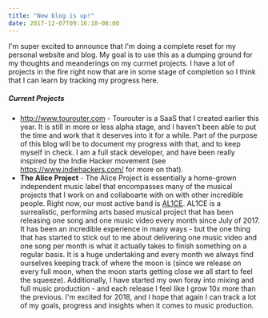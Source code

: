 ```yaml
---
title: "New blog is up!"
date: 2017-12-07T09:16:18-08:00
---
```


I'm super excited to announce that I'm doing a complete reset for my personal website and blog.  My goal is to use this as a dumping ground for my thoughts and meanderings on my currnet projects.  I have a lot of projects in the fire right now that are in some stage of completion so I think that I can learn by tracking my progress here.

##### Current Projects

- http://www.tourouter.com - Tourouter is a SaaS that I created earlier this year.  It is still in more or less alpha stage, and I haven't been able to put the time and work that it deserves into it for a while.  Part of the purpose of this blog will be to document my progress with that, and to keep myself in check.  I am a full stack developer, and have been really inspired by the Indie Hacker movement (see https://www.indiehackers.com/ for more on that).
- **The Alice Project** - The Alice Project is essentially a home-grown independent music label that encompasses many of the musical projects that I work on and collaboarte with on with other incredible people.  Right now, our most active band is [AL1CE](http://www.facebook.com/alicemusicoffcial).  AL1CE is a surrealistic, performing arts based musical project that has been releasing one song and one music video every month since July of 2017.  It has been an incredible experience in many ways - but the one thing that has started to stick out to me about delivering one music video and one song per month is what it actually takes to finish something on a regular basis.  It is a huge undertaking and every month we always find ourselves keeping track of where the moon is (since we release on every full moon, when the moon starts getting close we all start to feel the squeeze).  Additionally, I have started my own foray into mixing and full music production - and each release I feel like I grow 10x more than the previous.  I'm excited for 2018, and I hope that again I can track a lot of my goals, progress and insights when it comes to music production.
